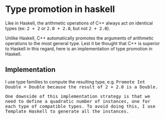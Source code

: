 Type promotion in haskell
=========================

Like in Haskell, the arithmetic operations of C++ always act on identical types (ex: <tt>2 + 2</tt> or <tt>2.0 + 2.0</tt>, but not <tt>2 + 2.0</tt>).

Unlike Haskell, C++ automatically promotes the arguments of arithmetic operations to the most general type. Lest it be thought that C++ is superior to Haskell in this regard, here is an implementation of type promotion in Haskell.


Implementation
--------------

I use type families to compute the resulting type, e.g. <tt>Promote Int Double = Double</t> because the result of <tt>2 + 2.0</tt> is a <tt>Double</tt>.

One downside of this implementation strategy is that we need to define a quadratic number of instances, one for each type of compatible types. To avoid doing this, I use Template Haskell to generate all the instances.
